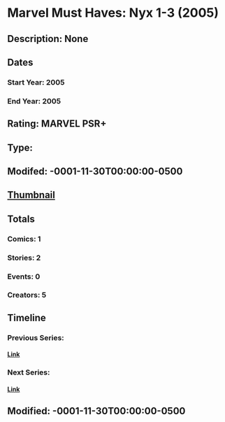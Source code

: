 # Marvel Must Haves: Nyx 1-3 (2005)
## Description: None
## Dates
### Start Year: 2005
### End Year: 2005
## Rating: MARVEL PSR+
## Type: 
## Modifed: -0001-11-30T00:00:00-0500
## [Thumbnail](http://i.annihil.us/u/prod/marvel/i/mg/7/60/4bc6389f85c66.jpg)
## Totals
### Comics: 1
### Stories: 2
### Events: 0
### Creators: 5
## Timeline
### Previous Series: 
#### [Link]()
### Next Series: 
#### [Link]()
## Modified: -0001-11-30T00:00:00-0500